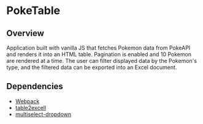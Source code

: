 # PokeTable

## Overview

Application built with vanilla JS that fetches Pokemon data from PokeAPI and renders it into an HTML table. Pagination is enabled and 10 Pokemon are rendered at a time. The user can filter displayed data by the Pokemon's type, and the filtered data can be exported into an Excel document.

## Dependencies

- [Webpack](https://www.npmjs.com/package/webpack)
- [table2excell](https://www.npmjs.com/package/table2excel)
- [multiselect-dropdown](https://github.com/admirhodzic/multiselect-dropdown)
